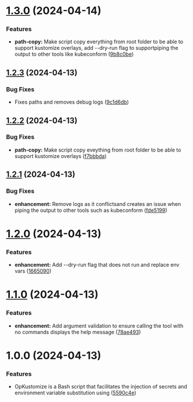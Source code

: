 # [1.3.0](https://github.com/alexbaeza/opkustomize/compare/v1.2.3...v1.3.0) (2024-04-14)


### Features

* **path-copy:** Make script copy everything from root folder to be able to support kustomize overlays, add --dry-run flag to supportpiping the output to other tools like kubeconform ([9b8c0be](https://github.com/alexbaeza/opkustomize/commit/9b8c0be50961b1d219cae2d0e34a585d03a77c33))

## [1.2.3](https://github.com/alexbaeza/opkustomize/compare/v1.2.2...v1.2.3) (2024-04-13)


### Bug Fixes

* Fixes paths and removes debug logs ([9c1d6db](https://github.com/alexbaeza/opkustomize/commit/9c1d6db042b03c4303092e2e11a2f8ca2eaae7b3))

## [1.2.2](https://github.com/alexbaeza/opkustomize/compare/v1.2.1...v1.2.2) (2024-04-13)


### Bug Fixes

* **path-copy:** Make script copy eveything from root folder to be able to support kustomize overlays ([f7bbbda](https://github.com/alexbaeza/opkustomize/commit/f7bbbda85e5d781b92f278f0e256fdf05af0e09d))

## [1.2.1](https://github.com/alexbaeza/opkustomize/compare/v1.2.0...v1.2.1) (2024-04-13)


### Bug Fixes

* **enhancement:** Remove logs as it conflictsand creates an issue when piping the output to other tools such as kubeconform ([fde5199](https://github.com/alexbaeza/opkustomize/commit/fde51999257118ba1f690330810dfb91674bca07))

# [1.2.0](https://github.com/alexbaeza/opkustomize/compare/v1.1.0...v1.2.0) (2024-04-13)


### Features

* **enhancement:** Add --dry-run flag that does not run and replace env vars ([1665090](https://github.com/alexbaeza/opkustomize/commit/166509002dd747e8b97ae33ec99186d2cd780001))

# [1.1.0](https://github.com/alexbaeza/opkustomize/compare/v1.0.0...v1.1.0) (2024-04-13)


### Features

* **enhancement:** Add argument validation to ensure calling the tool with no commands displays the help message ([78ae493](https://github.com/alexbaeza/opkustomize/commit/78ae493b4f191506967a88d307ba3a02e51dec21))

# 1.0.0 (2024-04-13)


### Features

* OpKustomize is a Bash script that facilitates the injection of secrets and environment variable substitution using ([5590c4e](https://github.com/alexbaeza/opkustomize/commit/5590c4e75890101759b964ec9e347476cc1fb945))
